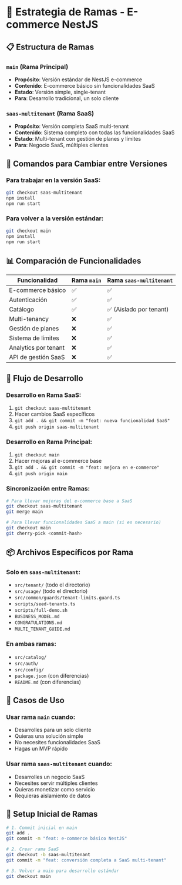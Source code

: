 # 🌿 Estrategia de Ramas - E-commerce NestJS

## 📋 Estructura de Ramas

### `main` (Rama Principal)
- **Propósito**: Versión estándar de NestJS e-commerce
- **Contenido**: E-commerce básico sin funcionalidades SaaS
- **Estado**: Versión simple, single-tenant
- **Para**: Desarrollo tradicional, un solo cliente

### `saas-multitenant` (Rama SaaS)
- **Propósito**: Versión completa SaaS multi-tenant
- **Contenido**: Sistema completo con todas las funcionalidades SaaS
- **Estado**: Multi-tenant con gestión de planes y límites
- **Para**: Negocio SaaS, múltiples clientes

## 🚀 Comandos para Cambiar entre Versiones

### Para trabajar en la versión SaaS:
```bash
git checkout saas-multitenant
npm install
npm run start
```

### Para volver a la versión estándar:
```bash
git checkout main
npm install
npm run start
```

## 📊 Comparación de Funcionalidades

| Funcionalidad | Rama `main` | Rama `saas-multitenant` |
|---------------|-------------|-------------------------|
| E-commerce básico | ✅ | ✅ |
| Autenticación | ✅ | ✅ |
| Catálogo | ✅ | ✅ (Aislado por tenant) |
| Multi-tenancy | ❌ | ✅ |
| Gestión de planes | ❌ | ✅ |
| Sistema de límites | ❌ | ✅ |
| Analytics por tenant | ❌ | ✅ |
| API de gestión SaaS | ❌ | ✅ |

## 🔄 Flujo de Desarrollo

### Desarrollo en Rama SaaS:
1. `git checkout saas-multitenant`
2. Hacer cambios SaaS específicos
3. `git add . && git commit -m "feat: nueva funcionalidad SaaS"`
4. `git push origin saas-multitenant`

### Desarrollo en Rama Principal:
1. `git checkout main`
2. Hacer mejoras al e-commerce base
3. `git add . && git commit -m "feat: mejora en e-commerce"`
4. `git push origin main`

### Sincronización entre Ramas:
```bash
# Para llevar mejoras del e-commerce base a SaaS
git checkout saas-multitenant
git merge main

# Para llevar funcionalidades SaaS a main (si es necesario)
git checkout main
git cherry-pick <commit-hash>
```

## 📦 Archivos Específicos por Rama

### Solo en `saas-multitenant`:
- `src/tenant/` (todo el directorio)
- `src/usage/` (todo el directorio)
- `src/common/guards/tenant-limits.guard.ts`
- `scripts/seed-tenants.ts`
- `scripts/full-demo.sh`
- `BUSINESS_MODEL.md`
- `CONGRATULATIONS.md`
- `MULTI_TENANT_GUIDE.md`

### En ambas ramas:
- `src/catalog/`
- `src/auth/`
- `src/config/`
- `package.json` (con diferencias)
- `README.md` (con diferencias)

## 🎯 Casos de Uso

### Usar rama `main` cuando:
- Desarrolles para un solo cliente
- Quieras una solución simple
- No necesites funcionalidades SaaS
- Hagas un MVP rápido

### Usar rama `saas-multitenant` cuando:
- Desarrolles un negocio SaaS
- Necesites servir múltiples clientes
- Quieras monetizar como servicio
- Requieras aislamiento de datos

## 🔧 Setup Inicial de Ramas

```bash
# 1. Commit inicial en main
git add .
git commit -m "feat: e-commerce básico NestJS"

# 2. Crear rama SaaS
git checkout -b saas-multitenant
git commit -m "feat: conversión completa a SaaS multi-tenant"

# 3. Volver a main para desarrollo estándar
git checkout main
```
